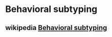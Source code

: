 # Behavioral subtyping

## wikipedia [Behavioral subtyping](https://en.wikipedia.org/wiki/Behavioral_subtyping)